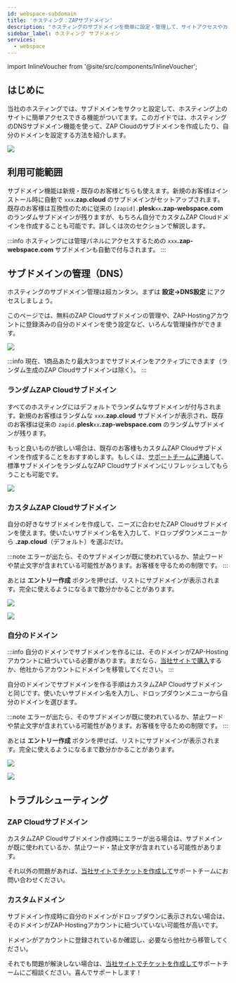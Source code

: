 ```yaml
---
id: webspace-subdomain
title: 'ホスティング：ZAPサブドメイン'
description: "ホスティングのサブドメインを簡単に設定・管理して、サイトアクセスやカスタマイズをもっと便利に → 今すぐチェック"
sidebar_label: ホスティング サブドメイン
services:
  - webspace
---
```


import InlineVoucher from '@site/src/components/InlineVoucher';

## はじめに

当社のホスティングでは、サブドメインをサクッと設定して、ホスティング上のサイトに簡単アクセスできる機能がついてます。このガイドでは、ホスティングのDNSサブドメイン機能を使って、ZAP Cloudのサブドメインを作成したり、自分のドメインを設定する方法を紹介します。

![](https://screensaver01.zap-hosting.com/index.php/s/RJTfQf9ARDkC3r4/preview)

<InlineVoucher />

## 利用可能範囲

サブドメイン機能は新規・既存のお客様どちらも使えます。新規のお客様はインストール時に自動で `xxx`**.zap.cloud** のサブドメインがセットアップされます。既存のお客様は互換性のために従来の `[zapid].`**plesk**`xx`**.zap-webspace.com** のランダムサブドメインが残りますが、もちろん自分でカスタムZAP Cloudドメインを作成することも可能です。詳しくは次のセクションで解説します。

:::info
ホスティングには管理パネルにアクセスするための `xxx`**.zap-webspace.com** サブドメインも自動で付与されます。
:::

## サブドメインの管理（DNS）

ホスティングのサブドメイン管理は超カンタン。まずは **設定->DNS設定** にアクセスしましょう。

このページでは、無料のZAP Cloudサブドメインの管理や、ZAP-Hostingアカウントに登録済みの自分のドメインを使う設定など、いろんな管理操作ができます。

![](https://screensaver01.zap-hosting.com/index.php/s/QZ4aJJLkKz59g9w/preview)

:::info
現在、1商品あたり最大3つまでサブドメインをアクティブにできます（ランダム生成のZAP Cloudサブドメインは除く）。
:::

### ランダムZAP Cloudサブドメイン

すべてのホスティングにはデフォルトでランダムなサブドメインが付与されます。新規のお客様はランダムな `xxx`**.zap.cloud** サブドメインが表示され、既存のお客様は従来の `zapid.`**plesk**`xx`**.zap-webspace.com** のランダムサブドメインが残ります。

もっと良いものが欲しい場合は、既存のお客様もカスタムZAP Cloudサブドメインを作成することをおすすめします。もしくは、[サポートチームに連絡](https://zap-hosting.com/en/customer/support/)して、標準サブドメインをランダムなZAP Cloudサブドメインにリフレッシュしてもらうことも可能です。

![](https://screensaver01.zap-hosting.com/index.php/s/XbrGeT5mH98tPEj/preview)

### カスタムZAP Cloudサブドメイン

自分の好きなサブドメインを作成して、ニーズに合わせたZAP Cloudサブドメインを使えます。使いたいサブドメイン名を入力して、ドロップダウンメニューから **.zap.cloud**（デフォルト）を選ぶだけ。

:::note
エラーが出たら、そのサブドメインが既に使われているか、禁止ワードや禁止文字が含まれている可能性があります。お客様を守るための制限です。
:::

あとは **エントリー作成** ボタンを押せば、リストにサブドメインが表示されます。完全に使えるようになるまで数分かかることがあります。

![](https://screensaver01.zap-hosting.com/index.php/s/odqKSyzXRLi5zRx/preview)

![](https://screensaver01.zap-hosting.com/index.php/s/yWmt4j3nWEgbN6K/preview)

### 自分のドメイン

:::info
自分のドメインでサブドメインを作るには、そのドメインがZAP-Hostingアカウントに紐づいている必要があります。まだなら、[当社サイトで購入](https://zap-hosting.com/en/shop/product/domain/)するか、他社からアカウントにドメインを移管してください。
:::

自分のドメインでサブドメインを作る手順はカスタムZAP Cloudサブドメインと同じです。使いたいサブドメイン名を入力し、ドロップダウンメニューから自分のドメインを選びます。

:::note
エラーが出たら、そのサブドメインが既に使われているか、禁止ワードや禁止文字が含まれている可能性があります。お客様を守るための制限です。
:::

あとは **エントリー作成** ボタンを押せば、リストにサブドメインが表示されます。完全に使えるようになるまで数分かかることがあります。

![](https://screensaver01.zap-hosting.com/index.php/s/Xoe8c4T9TNpby27/preview)

![](https://screensaver01.zap-hosting.com/index.php/s/AX9yFSb3nRNoKiF/preview)

## トラブルシューティング

### ZAP Cloudサブドメイン

カスタムZAP Cloudサブドメイン作成時にエラーが出る場合は、サブドメインが既に使われているか、禁止ワード・禁止文字が含まれている可能性があります。

それ以外の問題があれば、[当社サイトでチケットを作成して](https://zap-hosting.com/en/customer/support/)サポートチームにお問い合わせください。

### カスタムドメイン

サブドメイン作成時に自分のドメインがドロップダウンに表示されない場合は、そのドメインがZAP-Hostingアカウントに紐づいていない可能性が高いです。

ドメインがアカウントに登録されているか確認し、必要なら他社から移管してください。

それでも問題が解決しない場合は、[当社サイトでチケットを作成して](https://zap-hosting.com/en/customer/support/)サポートチームにご相談ください。喜んでサポートします！

<InlineVoucher />